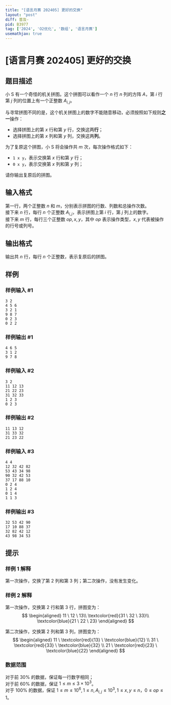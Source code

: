 ```yaml
---
title: "[语言月赛 202405] 更好的交换"
layout: "post"
diff: 普及-
pid: B3977
tag: ['2024', 'O2优化', '数组', '语言月赛']
usemathjax: true
---
```


# [语言月赛 202405] 更好的交换
## 题目描述

小 S 有一个奇怪的机关拼图。这个拼图可以看作一个 $n$ 行 $n$ 列的方阵 $A$，第 $i$ 行第 $j$ 列的位置上有一个正整数 $A_{i, j}$。

与寻常拼图不同的是，这个机关拼图上的数字不能随意移动，必须按照如下规则**之一**操作：

- 选择拼图上的第 $x$ 行和第 $y$ 行，交换这两**行**；
- 选择拼图上的第 $x$ 列和第 $y$ 列，交换这两**列**。

为了复原这个拼图，小 S 将会操作共 $m$ 次，每次操作格式如下：

- `1 x y`，表示交换第 $x$ 行和第 $y$ 行；
- `0 x y`，表示交换第 $x$ 列和第 $y$ 列；

请你输出复原后的拼图。
## 输入格式

第一行，两个正整数 $n$ 和 $m$，分别表示拼图的行数、列数和总操作次数。    
接下来 $n$ 行，每行 $n$ 个正整数 $A_{i, j}$，表示拼图上第 $i$ 行，第 $j$ 列上的数字。  
接下来 $m$ 行，每行三个正整数 $op, x, y$，其中 $op$ 表示操作类型，$x, y$ 代表被操作的行号或列号。
## 输出格式

输出共 $n$ 行，每行 $n$ 个正整数，表示复原后的拼图。
## 样例

### 样例输入 #1
```
3 2
4 5 6
3 2 1
9 8 7
0 2 3
0 2 2

```
### 样例输出 #1
```
4 6 5 
3 1 2 
9 7 8

```
### 样例输入 #2
```
3 2
11 12 13
21 22 23
31 32 33
1 2 3
0 2 3

```
### 样例输出 #2
```
11 13 12 
31 33 32 
21 23 22

```
### 样例输入 #3
```
4 4               
12 32 42 82
53 43 34 98
90 32 42 53
37 17 88 10
0 2 4
1 2 4
0 1 4
1 1 3

```
### 样例输出 #3
```
32 53 42 90 
17 10 88 37 
32 82 42 12 
43 98 34 53

```
## 提示

### 样例 1 解释

第一次操作，交换了第 $2$ 列和第 $3$ 列；第二次操作，没有发生变化。

### 样例 2 解释

第一次操作，交换第 $2$ 行和第 $3$ 行，拼图变为：
$$
\begin{aligned}
11 \ 12 \ 13\\
\textcolor{red}{31 \ 32 \ 33}\\
\textcolor{blue}{21 \ 22 \ 23}
\end{aligned}
$$

第二次操作，交换第 $2$ 列和第 $3$ 列，拼图变为：
$$
\begin{aligned}
11 \ \textcolor{red}{13} \ \textcolor{blue}{12} \\ 
31 \ \textcolor{red}{33} \ \textcolor{blue}{32} \\
21 \ \textcolor{red}{23} \ \textcolor{blue}{22}
\end{aligned}
$$

### 数据范围

对于前 $30 \%$ 的数据，保证每一行数字相同；  
对于前 $60 \%$ 的数据，保证 $1 \leq m \leq 3 \times 10^3$。  
对于 $100 \%$ 的数据，保证 $1 \leq m \leq 10^6, 1 \leq n, A_{i, j} \leq 10^3, 1 \leq x, y \leq n$，$0 \leq op \leq 1$。
